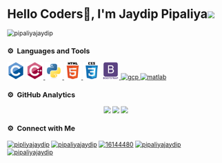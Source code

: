 <h1 align="left">Hello Coders🚀, I'm Jaydip Pipaliya<img src="https://raw.githubusercontent.com/syedareehaquasar/syedareehaquasar/master/gifs/Hi.gif" width="30px"></h2>

<p align="left"> <img src="https://komarev.com/ghpvc/?username=pipaliyajaydip&label=Profile%20views&color=0e75b6&style=flat" alt="pipaliyajaydip" /></p> 

### ⚙️ &nbsp;Languages and Tools

<p align="left"> <img src="https://raw.githubusercontent.com/devicons/devicon/master/icons/c/c-original.svg" alt="c" width="40" height="40"/> </a> <a href="#" target="_blank">
<img src="https://raw.githubusercontent.com/devicons/devicon/master/icons/cplusplus/cplusplus-original.svg" alt="cplusplus" width="40" height="40"/> </a> <a href="#" target="_blank">
 <a href="#" target="_blank"> <img src="https://raw.githubusercontent.com/devicons/devicon/master/icons/python/python-original.svg" alt="python" width="40" height="40"/> </a> 
<a href="#" target="_blank"> <img src="https://raw.githubusercontent.com/devicons/devicon/master/icons/html5/html5-original-wordmark.svg" alt="html5" width="40" height="40"/> </a> 
<img src="https://raw.githubusercontent.com/devicons/devicon/master/icons/css3/css3-original-wordmark.svg" alt="css3" width="40" height="40"/> </a> <a href="#" target="_blank">
   <a href="#" target="_blank"> <img src="https://raw.githubusercontent.com/devicons/devicon/master/icons/bootstrap/bootstrap-plain-wordmark.svg" alt="bootstrap" width="40" height="40"/> </a> <a href="https://www.qwiklabs.com/public_profiles/862a2192-18f2-474d-9958-3f38a9da4d8a" target="_blank">
  <img src="https://www.vectorlogo.zone/logos/google_cloud/google_cloud-icon.svg" alt="gcp" width="40" height="40"/> </a>
  <a href="#" target="_blank"> <img src="https://upload.wikimedia.org/wikipedia/commons/2/21/Matlab_Logo.png" alt="matlab" width="40" height="40"/> </a></p>

### ⚙️ &nbsp;GitHub Analytics

<p align="center">
<a href="https://github.com/pipaliyajaydip"></a>
<img height="180em" src="https://github-readme-stats-eight-theta.vercel.app/api?username=pipaliyajaydip&show_icons=true&theme=algolia&include_all_commits=true&count_private=true"/>
  <img height="180em" src="https://github-readme-stats-eight-theta.vercel.app/api/top-langs/?username=pipaliyajaydip&layout=compact&langs_count=8&theme=algolia"/>
  <img height="180em" src="https://github-readme-streak-stats.herokuapp.com/?user=pipaliyajaydip&theme=radical&include_all_commits=true&count_private=true"/>

  
### ⚙️ &nbsp;Connect with Me
  
<p align="left">
<a href="https://twitter.com/pipliyajaydip" target="blank"><img align="center" src="https://raw.githubusercontent.com/rahuldkjain/github-profile-readme-generator/master/src/images/icons/Social/twitter.svg" alt="pipliyajaydip" height="30" width="40" /></a>
<a href="https://linkedin.com/in/pipaliyajaydip" target="blank"><img align="center" src="https://img.icons8.com/fluency/48/000000/linkedin.png" alt="pipaliyajaydip" height="40" width="40" /></a>
<a href="https://stackoverflow.com/users/16144480" target="blank"><img align="center" src="https://raw.githubusercontent.com/rahuldkjain/github-profile-readme-generator/master/src/images/icons/Social/stack-overflow.svg" alt="16144480" height="30" width="40" /></a>
<a href="https://www.hackerrank.com/pipaliyajaydip" target="blank"><img align="center" src="https://raw.githubusercontent.com/rahuldkjain/github-profile-readme-generator/master/src/images/icons/Social/hackerrank.svg" alt="pipaliyajaydip" height="30" width="40" /></a>
<a href="mailto:pipaliyaj3@gmail.com" target="blank"><img align="center" src="https://img.icons8.com/color/48/000000/gmail-new.png" alt="pipaliyajaydip" height="35" width="30" /></a>
</p>
